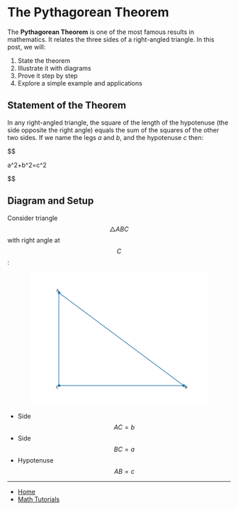 # The Pythagorean Theorem

The **Pythagorean Theorem** is one of the most famous results in mathematics. 
It relates the three sides of a right-angled triangle. In this post, we will:

1. State the theorem
2. Illustrate it with diagrams
3. Prove it step by step
4. Explore a simple example and applications

## Statement of the Theorem

In any right-angled triangle, the square of the length of the hypotenuse (the side opposite the right angle) equals the sum of the squares of the other two sides. If we name the legs $a$ and $b$, and the hypotenuse $c$ then:

$$

a^2+b^2=c^2

$$

## Diagram and Setup

Consider triangle  $$\bigtriangleup ABC$$ with right angle at $$C$$:

<p align="center">
    <img src="./assets/img1.png" alt="img1" width="400"/>
</p>


- Side $$AC=b$$
- Side $$BC=a$$
- Hypotenuse $$AB=c$$

---

- [Home](./../../../README.md)
- [Math Tutorials](./../../tutorials.md)